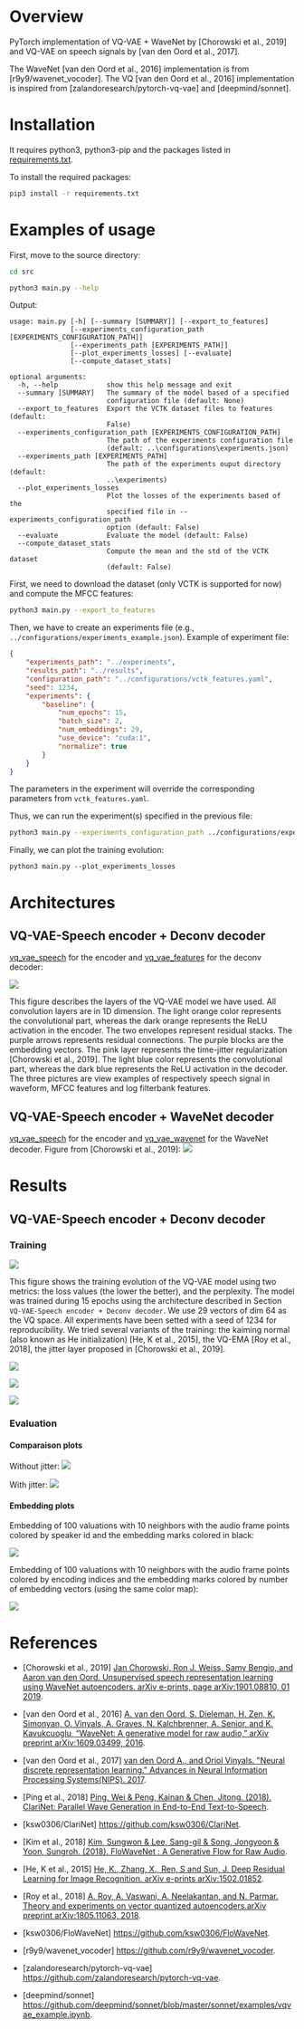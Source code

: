 # Overview

PyTorch implementation of VQ-VAE + WaveNet by [Chorowski et al., 2019] and VQ-VAE on speech signals by [van den Oord et al., 2017].

The WaveNet [van den Oord et al., 2016] implementation is from [r9y9/wavenet_vocoder]. The VQ [van den Oord et al., 2016] implementation is inspired from [zalandoresearch/pytorch-vq-vae] and [deepmind/sonnet].

# Installation

It requires python3, python3-pip and the packages listed in [requirements.txt](requirements.txt).

To install the required packages:
```bash
pip3 install -r requirements.txt
```

# Examples of usage

First, move to the source directory:
```bash
cd src
```

```bash
python3 main.py --help
```

Output:
```
usage: main.py [-h] [--summary [SUMMARY]] [--export_to_features]
               [--experiments_configuration_path [EXPERIMENTS_CONFIGURATION_PATH]]
               [--experiments_path [EXPERIMENTS_PATH]]
               [--plot_experiments_losses] [--evaluate]
               [--compute_dataset_stats]

optional arguments:
  -h, --help            show this help message and exit
  --summary [SUMMARY]   The summary of the model based of a specified
                        configuration file (default: None)
  --export_to_features  Export the VCTK dataset files to features (default:
                        False)
  --experiments_configuration_path [EXPERIMENTS_CONFIGURATION_PATH]
                        The path of the experiments configuration file
                        (default: ..\configurations\experiments.json)
  --experiments_path [EXPERIMENTS_PATH]
                        The path of the experiments ouput directory (default:
                        ..\experiments)
  --plot_experiments_losses
                        Plot the losses of the experiments based of the
                        specified file in --experiments_configuration_path
                        option (default: False)
  --evaluate            Evaluate the model (default: False)
  --compute_dataset_stats
                        Compute the mean and the std of the VCTK dataset
                        (default: False)
```

First, we need to download the dataset (only VCTK is supported for now) and compute the MFCC features:
```bash
python3 main.py --export_to_features
```

Then, we have to create an experiments file (e.g., `../configurations/experiments_example.json`).
Example of experiment file:
```json
{
    "experiments_path": "../experiments",
    "results_path": "../results",
    "configuration_path": "../configurations/vctk_features.yaml",
    "seed": 1234,
    "experiments": {    
        "baseline": {
            "num_epochs": 15,
            "batch_size": 2,
            "num_embeddings": 29,
            "use_device": "cuda:1",
            "normalize": true
        }
    }
}
```
The parameters in the experiment will override the corresponding parameters from `vctk_features.yaml`.

Thus, we can run the experiment(s) specified in the previous file:
```bash
python3 main.py --experiments_configuration_path ../configurations/experiments_example.json
```

Finally, we can plot the training evolution:
```
python3 main.py --plot_experiments_losses
```

# Architectures

## VQ-VAE-Speech encoder + Deconv decoder

[vq_vae_speech](src/vq_vae_speech) for the encoder and [vq_vae_features](src/vq_vae_features) for the deconv decoder:

![](architectures/vq_vae_features.png)

This figure describes the layers of the VQ-VAE model we have used. All convolution layers are in 1D dimension. The light orange color represents the convolutional part, whereas the dark orange represents the ReLU activation in the encoder. The two envelopes represent residual stacks. The purple arrows represents residual connections. The purple blocks are the embedding vectors. The pink layer represents the time-jitter regularization [Chorowski et al., 2019]. The light blue color represents the convolutional part, whereas the dark blue represents the ReLU activation in the decoder. The three pictures are view examples of respectively speech signal in waveform, MFCC features and log filterbank features.

## VQ-VAE-Speech encoder + WaveNet decoder

[vq_vae_speech](src/vq_vae_speech) for the encoder and [vq_vae_wavenet](src/vq_vae_wavenet) for the WaveNet decoder. Figure from [Chorowski et al., 2019]:
![](architectures/chorowski19.png)

# Results

## VQ-VAE-Speech encoder + Deconv decoder

### Training

![](results/vq29-mfcc39/train/loss-and-perplexity-plots/merged-loss-and-perplexity.png)

This figure shows the training evolution of the VQ-VAE model using two metrics: the loss values (the lower the better), and the perplexity. The model was trained during 15 epochs using the architecture described in Section `VQ-VAE-Speech encoder + Deconv decoder`. We use 29 vectors of dim 64 as the VQ space. All experiments have been setted with a seed of 1234 for reproducibility. We tried several variants of the training: the kaiming normal (also known as He initialization) [He, K et al., 2015], the VQ-EMA [Roy et al., 2018], the jitter layer proposed in [Chorowski et al., 2019].

![](results/vq29-mfcc39/train/merged-losses-plots/baseline_merged-losses.png)

![](results/vq29-mfcc39/train/merged-losses-plots/jitter12_merged-losses.png)

![](results/vq29-mfcc39/train/merged-losses-types-plots/reconstruction_loss.png)

### Evaluation

#### Comparaison plots

Without jitter:
![](results/vq29-mfcc39/val/comparaison-plots/baseline_evaluation-comparaison-plot.png)

With jitter:
![](results/vq29-mfcc39/val/comparaison-plots/jitter12_evaluation-comparaison-plot.png)

#### Embedding plots

Embedding of 100 valuations with 10 neighbors with the audio frame points colored by speaker id and the embedding marks colored in black:

![](results/vq29-mfcc39/val/embedding-plots/speaker_id/n10/baseline_quantized_embedding_space_colored_by_speaker_id-n10.png)

Embedding of 100 valuations with 10 neighbors with the audio frame points colored by encoding indices and the embedding marks colored by number of embedding vectors (using the same color map):

![](results/vq29-mfcc39/val/embedding-plots/encoding_indices/n10/baseline_quantized_embedding_space_colored_by_encoding_indices-n10.png)

# References

* [Chorowski et al., 2019] [Jan Chorowski, Ron J. Weiss, Samy Bengio, and Aaron van den Oord. Unsupervised speech representation learning using WaveNet autoencoders. arXiv e-prints, page arXiv:1901.08810, 01 2019](https://arxiv.org/abs/1901.08810).

* [van den Oord et al., 2016] [A. van den Oord, S. Dieleman, H. Zen, K. Simonyan, O. Vinyals, A. Graves, N. Kalchbrenner, A. Senior, and K. Kavukcuoglu, “WaveNet: A generative model for raw audio,” arXiv preprint arXiv:1609.03499, 2016](https://arxiv.org/abs/1609.03499).

* [van den Oord et al., 2017] [van den Oord A., and Oriol Vinyals. "Neural discrete representation learning." Advances in Neural Information Processing Systems(NIPS). 2017](https://arxiv.org/abs/1711.00937).

* [Ping et al., 2018] [Ping, Wei & Peng, Kainan & Chen, Jitong. (2018). ClariNet: Parallel Wave Generation in End-to-End Text-to-Speech](https://github.com/ksw0306/ClariNet).

* [ksw0306/ClariNet] https://github.com/ksw0306/ClariNet.

* [Kim et al., 2018] [Kim, Sungwon & Lee, Sang-gil & Song, Jongyoon & Yoon, Sungroh. (2018). FloWaveNet : A Generative Flow for Raw Audio](https://arxiv.org/abs/1811.02155).

* [He, K et al., 2015] [He, K., Zhang, X., Ren, S and Sun, J. Deep Residual Learning for Image Recognition. arXiv e-prints arXiv:1502.01852](https://arxiv.org/abs/1512.03385).

* [Roy et al., 2018] [A. Roy, A. Vaswani, A. Neelakantan, and N. Parmar. Theory and experiments on vector quantized autoencoders.arXiv preprint arXiv:1805.11063, 2018](https://arxiv.org/abs/1805.11063).

* [ksw0306/FloWaveNet] https://github.com/ksw0306/FloWaveNet.

* [r9y9/wavenet_vocoder] https://github.com/r9y9/wavenet_vocoder.

* [zalandoresearch/pytorch-vq-vae] https://github.com/zalandoresearch/pytorch-vq-vae.

* [deepmind/sonnet] https://github.com/deepmind/sonnet/blob/master/sonnet/examples/vqvae_example.ipynb.
